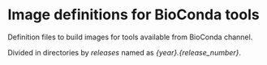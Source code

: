 # Image definitions for BioConda tools

Definition files to build images for tools available from BioConda channel.

Divided in directories by *releases* named as *{year}.{release_number}*.
